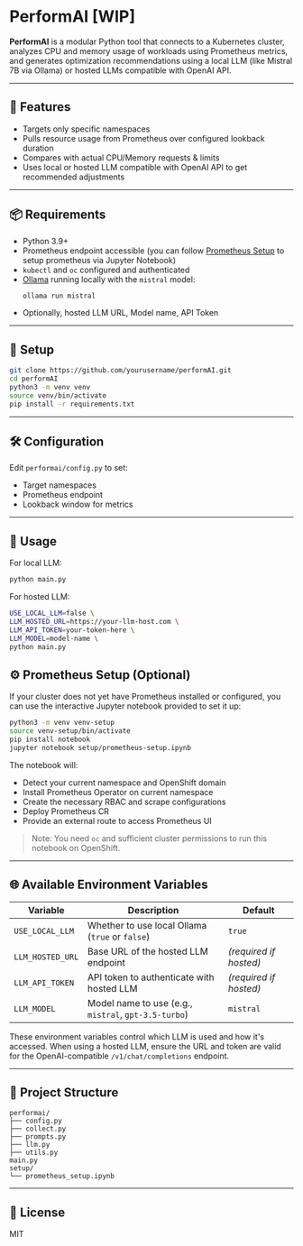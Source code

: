 # PerformAI [WIP]

**PerformAI** is a modular Python tool that connects to a Kubernetes cluster, analyzes CPU and memory usage of workloads using Prometheus metrics, and generates optimization recommendations using a local LLM (like Mistral 7B via Ollama) or hosted LLMs compatible with OpenAI API.

---

## 🚀 Features
- Targets only specific namespaces
- Pulls resource usage from Prometheus over configured lookback duration
- Compares with actual CPU/Memory requests & limits
- Uses local or hosted LLM compatible with OpenAI API to get recommended adjustments

---

## 📦 Requirements
- Python 3.9+
- Prometheus endpoint accessible (you can follow [Prometheus Setup](#prometheus-setup-optional) to setup prometheus via Jupyter Notebook)
- `kubectl` and `oc` configured and authenticated
- [Ollama](https://ollama.com/) running locally with the `mistral` model:
  ```bash
  ollama run mistral
  ```
- Optionally, hosted LLM URL, Model name, API Token

---

## 🔧 Setup
```bash
git clone https://github.com/yourusername/performAI.git
cd performAI
python3 -m venv venv
source venv/bin/activate
pip install -r requirements.txt
```

---

## 🛠 Configuration
Edit `performai/config.py` to set:
- Target namespaces
- Prometheus endpoint
- Lookback window for metrics

---

## 🧠 Usage

For local LLM: 
```bash
python main.py
```
For hosted LLM:
```bash
USE_LOCAL_LLM=false \
LLM_HOSTED_URL=https://your-llm-host.com \
LLM_API_TOKEN=your-token-here \
LLM_MODEL=model-name \
python main.py
```

## ⚙️ Prometheus Setup (Optional)
If your cluster does not yet have Prometheus installed or configured, you can use the interactive Jupyter notebook provided to set it up:

```bash
python3 -m venv venv-setup
source venv-setup/bin/activate
pip install notebook
jupyter notebook setup/prometheus-setup.ipynb
```

The notebook will:
- Detect your current namespace and OpenShift domain
- Install Prometheus Operator on current namespace
- Create the necessary RBAC and scrape configurations
- Deploy Prometheus CR
- Provide an external route to access Prometheus UI

> Note: You need `oc` and sufficient cluster permissions to run this notebook on OpenShift.


---

## 🌐 Available Environment Variables

| Variable           | Description                                             | Default          |
|--------------------|---------------------------------------------------------|------------------|
| `USE_LOCAL_LLM`    | Whether to use local Ollama (`true` or `false`)         | `true`           |
| `LLM_HOSTED_URL`   | Base URL of the hosted LLM endpoint                     | *(required if hosted)* |
| `LLM_API_TOKEN`    | API token to authenticate with hosted LLM              | *(required if hosted)* |
| `LLM_MODEL`        | Model name to use (e.g., `mistral`, `gpt-3.5-turbo`)    | `mistral`        |

These environment variables control which LLM is used and how it's accessed. When using a hosted LLM, ensure the URL and token are valid for the OpenAI-compatible `/v1/chat/completions` endpoint.

---

## 📂 Project Structure
```
performai/
├── config.py
├── collect.py
├── prompts.py
├── llm.py
├── utils.py          
main.py
setup/
└── prometheus_setup.ipynb
```

---

## 📜 License
MIT
